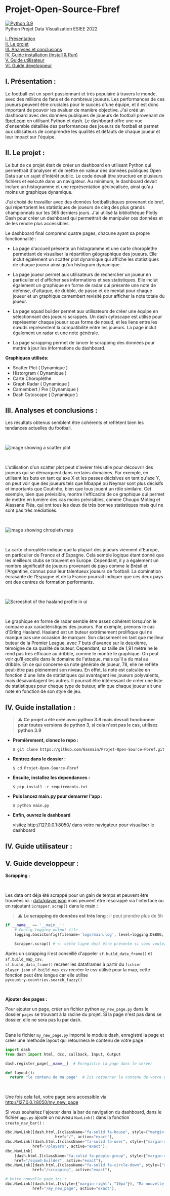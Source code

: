# Projet-Open-Source-Fbref
[![Python 3.9](https://img.shields.io/badge/python-3.9-blue.svg)](https://www.python.org/downloads/release/python-390/) <br>
Python Projet Data Visualization ESIEE 2022 <br>

[I. Présentation](#presentation)<br>
[II. Le projet](#project)<br>
[III. Analyses et conclusions](#conclusion)<br>
[IV. Guide installation (Install & Run)](#install-guide)<br>
[V. Guide utilisateur](#user-guide)<br>
[VI. Guide developpeur](#dev-guide)<br>

<a name="presentation"/>

## I. Présentation :

Le football est un sport passionnant et très populaire à travers le monde, avec des millions de fans et de nombreux joueurs. Les performances de ces joueurs peuvent être cruciales pour le succès d'une équipe, et il est donc important de pouvoir les évaluer de manière objective.
J'ai créé un dashboard avec des données publiques de joueurs de football provenant de [fbref.com](https://fbref.com/en/) en utilisant Python et dash. Le dashboard offre une vue d'ensemble détaillée des performances des joueurs de football et permet aux utilisateurs de comprendre les qualités et défauts de chaque joueur et leur impact sur l'équipe.

<a name="project"/>

## II. Le projet :

Le but de ce projet était de créer un dashboard en utilisant Python qui permettrait d'analyser et de mettre en valeur des données publiques Open Data sur un sujet d'intérêt public. Le code devait être structuré en plusieurs fichiers et exécuté dans un navigateur. Au minimum, le dashboard devait inclure un histogramme et une représentation géolocalisée, ainsi qu'au moins un graphique dynamique. <br>

J'ai choisi de travailler avec des données footballistiques provenant de bref, qui répertorient les statistiques de joueurs de cinq des plus grands championnats sur les 365 derniers jours. J'ai utilisé la bibliothèque Plotly Dash pour créer un dashboard qui permettrait de manipuler ces données et de les rendre plus accessibles. <br>

Le dashboard final comprend quatre pages, chacune ayant sa propre fonctionnalité : <br>

  - La page d'accueil présente un histogramme et une carte choroplèthe permettant de visualiser la répartition géographique des joueurs. Elle inclut également un scatter plot
  dynamique qui affiche les statistiques de chaque joueur ainsi qu’un histogram dynamique. <br>
  
  - La page joueur permet aux utilisateurs de rechercher un joueur en particulier et d'afficher ses informations et ses statistiques. Elle inclut également un graphique en
  forme de radar qui présente une note de défense, d'attaque, de dribble, de passe et de mental pour chaque joueur et un graphique camembert revisité pour afficher la note
  totale du joueur. <br>
  
  - La page squad builder permet aux utilisateurs de créer une équipe en sélectionnant des joueurs scrappés. Un dash cytoscape est utilisé pour représenter chaque joueur sous
  forme de nœud, et les liens entre les nœuds représentent la compatibilité entre les joueurs. La page inclut également un radar et une note générale. <br>

  - La page scrapping permet de lancer le scrapping des données pour mettre à jour les informations du dashboard. <br>
  

**Graphiques utilisés:**

  - Scatter Plot ( Dynamique )
  - Historgram ( Dynamique )
  - Carte Choroplèthe
  - Graph Radar ( Dynamique )
  - Camembert / Pie ( Dynamique )
  - Dash Cytoscape ( Dynamique )




<a name="conclusion"/>

## III. Analyses et conclusions :

Les résultats obtenus semblent être cohérents et reflètent bien les tendances actuelles du football. <br>

<br>

![image showing a scatter plot](./images/scatter_plot.png)

<br>

L'utilisation d'un scatter plot peut s'avérer très utile pour découvrir des joueurs qui se démarquent dans certains domaines. Par exemple, en utilisant les buts en tant qu'axe X et les passes décisives en tant qu'axe Y, on peut voir que des joueurs tels que Mbappé ou Neymar sont plus décisifs et importants que Coutinho, bien que tous jouent un rôle similaire. Cet exemple, bien que prévisible, montre l'efficacité de ce graphique qui permet de mettre en lumière des cas moins prévisibles, comme Choupo Moting et Alassane Pléa, qui ont tous les deux de très bonnes statistiques mais qui ne sont pas très médiatisés. <br>

<br>

![image showing chropleth map](./images/map.png)

<br>

La carte choroplète indique que la plupart des joueurs viennent d'Europe, en particulier de France et d'Espagne. Cela semble logique étant donné que les meilleurs clubs se trouvent en Europe. Cependant, il y a également un nombre significatif de joueurs provenant de pays comme le Brésil et l'Argentine, connus pour leur talentueux joueurs de football. La domination écrasante de l'Espagne et de la France pourrait indiquer que ces deux pays ont des centres de formation performants. <br>

<br>

![Screeshot of the haaland profile in ui](./images/haaland.png)

<br>

Le graphique en forme de radar semble être assez cohérent lorsqu'on le compare aux caractéristiques des joueurs. Par exemple, prenons le cas d'Erling Haaland. Haaland est un buteur extrêmement prolifique qui ne manque pas une occasion de marquer. Son classement en tant que meilleur buteur de la Premier League, avec 7 buts d'avance sur le deuxième, témoigne de sa qualité de buteur. Cependant, sa taille de 1,91 mètre ne le rend pas très efficace au dribble, comme le montre le graphique. On peut voir qu'il excelle dans le domaine de l'attaque, mais qu'il a du mal au dribble.
En ce qui concerne sa note générale de joueur, 78, elle ne reflète peut-être pas pleinement son niveau. En effet, la note est calculée en fonction d'une liste de statistiques qui avantagent les joueurs polyvalents, mais désavantagent les autres. Il pourrait être intéressant de créer une liste de statistiques pour chaque type de buteur, afin que chaque joueur ait une note en fonction de son style de jeu.


<a name="install-guide"/>

## IV. Guide installation :

> :warning: **Ce projet a été créé avec python 3.9 mais devrait fonctionner pour toutes versions de python 3, si cela n'est pas le cas, utilisez python 3.9**
  
- **Premièrement, clonez le repo :**

  `$ git clone https://github.com/Gasmain/Projet-Open-Source-Fbref.git`
  
- **Rentrez dans le dossier :**
  
  `$ cd Projet-Open-Source-Fbref`

- **Ensuite, installez les dependances :**

  `$ pip install -r requirements.txt`

- **Puis lancez main.py pour demarrer l'app :**

  `$ python main.py`

- **Enfin, ouvrez le dashboard**

  visitez http://127.0.0.1:8050/ dans votre navigateur pour visualiser le dashboard

<a name="user-guide"/>

## IV. Guide utilisateur :

  

<a name="dev-guide"/>

## V. Guide developpeur :

**Scrapping :**

<br>

  Les data ont déja été scrappé pour un gain de temps et peuvent être trouvées ici : [data/player.json](https://github.com/Gasmain/Projet-Open-Source-Fbref/blob/master/data/player.json) mais peuvent être rescrappé via l'interface ou en rajoutant `Scrapper.scrap()` dans le main : 
  > :warning: **Le scrapping de données est très long** : il peut prendre plus de 5h
  
  ```Python
  if __name__ == '__main__':
      # Config logging output file
      logging.basicConfig(filename='logs/main.log', level=logging.DEBUG, format='%(asctime)s %(levelname)-8s %(message)s', datefmt='%Y-%m-%d %H:%M:%S')

      Scrapper.scrap() # <- cette ligne doit être présente si vous voulez scrapper avant de lancer le dashboard
  ```
  
Après un scrapping il est conseillé d'appeler `sf.build_data_frame()` et `sf.build_map_csv`. <br>
`sf.build_data_frame()` recréer les dataframes à partir du `fichier player.json`
`sf.build_map_csv` recréer le csv utilisé pour la map, cette fonction peut être longue car elle utilise `pycountry.countries.search_fuzzy()` <br>

<br>

**Ajouter des pages :**

Pour ajouter un page, créer un fichier python `my_new_page.py` dans le dossier `pages` se trouvant à la racine du projet. Si la page n'est pas dans se dossier, elle ne sera pas lu par dash. <br>
<br>

Dans le fichier `my_new_page.py` importé le module dash, enregistré la page et créer une methode layout qui retournera le contenu de votre page :

  ```Python
  import dash
  from dash import html, dcc, callback, Input, Output
  
  dash.register_page(__name__)  # Enregistre la page dans le server
  
  def layout():
    return "le contenu de ma page"  # Ici retourner le contenu de votre page

  ```

<br>

Une fois cela fait, votre page sera accessible via  http://127.0.0.1:8050/my_new_page <br>

Si vous souhaitez l'ajouter dans la bar de navigation du dashboard, dans le fichier `app.py` ajouté un nouveau `NavLink()` dans la fonction `create_nav_bar()` : <br>

  ```Python
  dbc.NavLink([dash.html.I(className="fa-solid fa-house", style={"margin-right": "10px"}), "Dashboard"],
                        href="/", active="exact"),
  dbc.NavLink([dash.html.I(className="fa-solid fa-user", style={"margin-right": "10px"}), "Players"],
              href="/players", active="exact"),
  dbc.NavLink(
      [dash.html.I(className="fa-solid fa-people-group", style={"margin-right": "10px"}), "Squad Builder"],
      href="/squad-builder", active="exact"),
  dbc.NavLink([dash.html.I(className="fa-solid fa-circle-down", style={"margin-right": "10px"}), "Scrapping"],
              href="/scrapping", active="exact"),
  
  # Votre nouvelle page ici : 
  dbc.NavLink([dash.html.I(style={"margin-right": "10px"}), "Ma nouvelle page"],
              href="/my_new_page", active="exact"),
              
  ```


  
 







